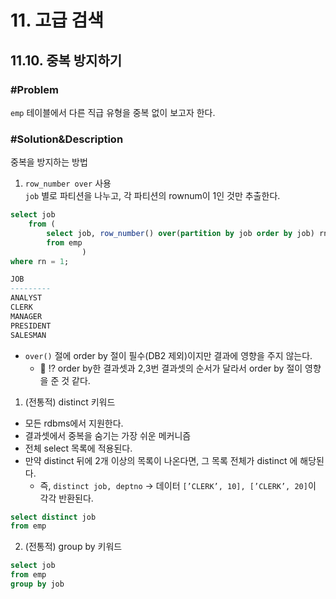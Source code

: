 # 11. 고급 검색
## 11.10. 중복 방지하기
### #Problem
`emp` 테이블에서 다른 직급 유형을 중복 없이 보고자 한다.
### #Solution&Description
중복을 방지하는 방법
1. `row_number over` 사용<br>
`job` 별로 파티션을 나누고, 각 파티션의 rownum이 1인 것만 추출한다.
```sql
select job
	from (
		select job, row_number() over(partition by job order by job) rn
		from emp
				)
where rn = 1;

JOB
---------
ANALYST
CLERK
MANAGER
PRESIDENT
SALESMAN
```
- `over()` 절에 order by 절이 필수(DB2 제외)이지만 결과에 영향을 주지 않는다.
    - 🤔 ⁉️ order by한 결과셋과 2,3번 결과셋의 순서가 달라서 order by 절이 영향을 준 것 같다.
1. (전통적) distinct 키워드
- 모든 rdbms에서 지원한다.
- 결과셋에서 중복을 숨기는 가장 쉬운 메커니즘
- 전체 select 목록에 적용된다.
- 만약 distinct 뒤에 2개 이상의 목록이 나온다면, 그 목록 전체가 distinct 에 해당된다.
    - 즉, `distinct job, deptno` → 데이터 `[’CLERK’, 10], [’CLERK’, 20]`이 각각 반환된다.

```sql
select distinct job 
from emp
```
2. (전통적) group by 키워드
```sql
select job
from emp
group by job
```